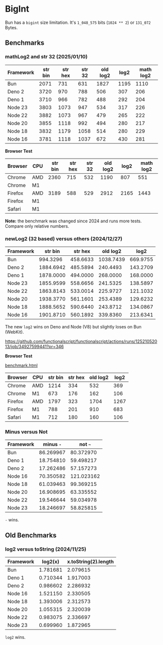 # BigInt

Bun has a `bigint` size limitation. It's `1_048_575` bits (`1024 ** 2`) or `131_072` Bytes.

## Benchmarks

### mathLog2 and str 32 (2025/01/10)

|Framework|str bin|str hex|str 32|old log2|log2    |math log2|
|---------|-------|-------|------|--------|--------|---------|
|Bun      |   2071|    731|   631|    1827|    1195|     1110|
|Deno 2   |   3720|    970|   788|     506|     307|      206|
|Deno 1   |   3710|    966|   782|     488|     292|      204|
|Node 23  |   3803|   1073|   947|     534|     317|      226|
|Node 22  |   3882|   1073|   967|     479|     265|      222|
|Node 20  |   3855|   1118|   992|     494|     280|      217|
|Node 18  |   3832|   1179|  1058|     514|     280|      229|
|Node 16  |   3781|   1118|  1037|     672|     430|      281|

**Browser Test**

|Browser|CPU|str bin|str hex|str 32|old log2|log2|math log2|
|-------|---|-------|-------|------|--------|----|---------|
|Chrome |AMD|   2360|    715|   532|    1190| 807|      551|
|Chrome | M1|       |       |      |        |    |         |
|Firefox|AMD|   3189|    588|   529|    2912|2165|     1443|
|Firefox| M1|       |       |      |        |    |         |
|Safari | M1|       |       |      |        |    |         |

**Note:** the benchmark was changed since 2024 and runs more tests.
Compare only relative numbers.

### newLog2 (32 based) versus others (2024/12/27)

|Framework|str bin  |str hex  |old log2 |log2    |
|---------|---------|---------|---------|--------|
|Bun      | 994.3296|458.6633 |1038.7439|669.9755|
|Deno 2   |1884.6942|485.5894 | 240.4493|143.2709|
|Deno 1   |1878.0000|494.0000 | 268.0000|168.0000|
|Node 23  |1855.9599|558.6656 | 241.5325|138.5897|
|Node 22  |1863.8143|533.0014 | 225.9727|121.1032|
|Node 20  |1938.3770|561.1601 | 253.4389|129.6232|
|Node 18  |1888.5652|590.6440 | 243.8712|134.0867|
|Node 16  |1901.8710|560.1892 | 339.8360|213.6341|

The new `log2` wins on Deno and Node (V8) but slightly loses on Bun (WebKit).

https://github.com/functionalscript/functionalscript/actions/runs/12521052013/job/34927599441?pr=346

**Browser Test**

[benchmark.html](./benchmark.html)

|Browser|CPU|str bin|str hex|old log2|log2|
|-------|---|-------|-------|--------|----|
|Chrome |AMD|   1214|    334|     532| 369|
|Chrome | M1|    673|    176|     162| 106|
|Firefox|AMD|   1797|    323|    1704|1267|
|Firefox| M1|    788|    201|     910| 683|
|Safari | M1|    712|    180|     160| 106|

### Minus versus Not

|Framework|minus `-`         |not `~`           |
|---------|------------------|------------------|
|Bun      |86.269967         | 80.372970        |
|Deno 1   |18.754810         | 59.498217        |
|Deno 2   |17.262486         | 57.157273        |
|Node 16  |70.350582         |121.023162        |
|Node 18  |61.039463         | 99.369215        |
|Node 20  |16.908695         | 63.335552        |
|Node 22  |19.546644         | 59.034978        |
|Node 23  |18.246697         | 58.825815        |

`-` wins.

## Old Benchmarks

### log2 versus toString (2024/11/25)

|Framework|log2(x)           |x.toString(2).length|
|---------|------------------|--------------------|
|Bun      |1.781681          |2.079615            |
|Deno 1   |0.710344          |1.917003            |
|Deno 2   |0.986602          |2.286932            |
|Node 16  |1.521150          |2.330505            |
|Node 18  |1.393006          |2.312573            |
|Node 20  |1.055315          |2.320039            |
|Node 22  |0.983075          |2.336697            |
|Node 23  |0.699960          |1.872965            |

`log2` wins.
